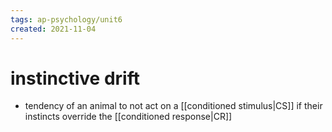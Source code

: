 ```yaml
---
tags: ap-psychology/unit6 
created: 2021-11-04
---
```


# instinctive drift

- tendency of an animal to not act on a [[conditioned stimulus|CS]] if their instincts override the [[conditioned response|CR]] 
